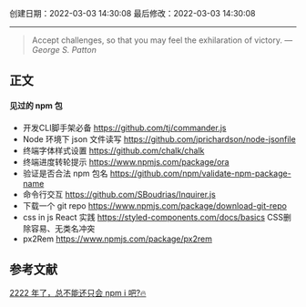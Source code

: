 
创建日期：2022-03-03 14:30:08
最后修改：2022-03-03 14:30:08
- - -
> Accept challenges, so that you may feel the exhilaration of victory.
> — <cite>George S. Patton</cite>

## 正文
#### 见过的 npm 包
- 开发CLI脚手架必备
https://github.com/tj/commander.js
- Node 环境下 json 文件读写
https://github.com/jprichardson/node-jsonfile
- 终端字体样式设置
https://github.com/chalk/chalk
- 终端进度转轮提示
https://www.npmjs.com/package/ora
- 验证是否合法 npm 包名
https://github.com/npm/validate-npm-package-name
- 命令行交互
https://github.com/SBoudrias/Inquirer.js
- 下载一个 git repo
https://www.npmjs.com/package/download-git-repo
- css in js React 实践
https://styled-components.com/docs/basics CSS删除容易、无类名冲突
- px2Rem
https://www.npmjs.com/package/px2rem



## 参考文献
[2222 年了，总不能还只会 npm i 吧?🔥](https://juejin.cn/post/7069701706606444551)
